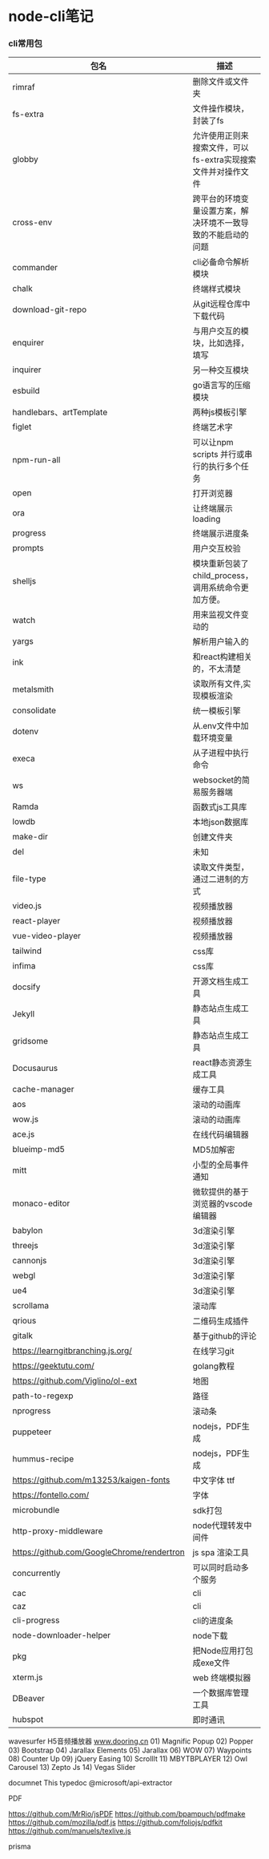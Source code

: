 # node-cli笔记

### cli常用包

| 包名                                   | 描述                                                         |
|----------------------------------------|--------------------------------------------------------------|
| rimraf                                 | 删除文件或文件夹                                             |
| fs-extra                               | 文件操作模块，封装了fs                                       |
| globby                                 | 允许使用正则来搜索文件，可以fs-extra实现搜索文件并对操作文件 |
| cross-env                              | 跨平台的环境变量设置方案，解决环境不一致导致的不能启动的问题 |
| commander                              | cli必备命令解析模块                                          |
| chalk                                  | 终端样式模块                                                 |
| download-git-repo                      | 从git远程仓库中下载代码                                      |
| enquirer                               | 与用户交互的模块，比如选择，填写                             |
| inquirer                               | 另一种交互模块                                               |
| esbuild                                | go语言写的压缩模块                                           |
| handlebars、artTemplate                | 两种js模板引擎                                               |
| figlet                                 | 终端艺术字                                                   |
| npm-run-all                            | 可以让npm scripts 并行或串行的执行多个任务                   |
| open                                   | 打开浏览器                                                   |
| ora                                    | 让终端展示loading                                            |
| progress                               | 终端展示进度条                                               |
| prompts                                | 用户交互校验                                                 |
| shelljs                                | 模块重新包装了 child_process，调用系统命令更加方便。         |
| watch                                  | 用来监视文件变动的                                           |
| yargs                                  | 解析用户输入的                                               |
| ink                                    | 和react构建相关的，不太清楚                                  |
| metalsmith                             | 读取所有文件,实现模板渲染                                    |
| consolidate                            | 统一模板引擎                                                 |
| dotenv                                 | 从.env文件中加载环境变量                                     |
| execa                                  | 从子进程中执行命令                                           |
| ws                                     | websocket的简易服务器端                                      |
| Ramda                                  | 函数式js工具库                                               |
| lowdb                                  | 本地json数据库                                               |
| make-dir                               | 创建文件夹                                                   |
| del                                    | 未知                                                         |
| file-type                              | 读取文件类型，通过二进制的方式                               |
| video.js                               | 视频播放器                                                   |
| react-player                           | 视频播放器                                                   |
| vue-video-player                       | 视频播放器                                                   |
| tailwind                               | css库                                                        |
| infima                                 | css库                                                        |
| docsify                                | 开源文档生成工具                                             |
| Jekyll                                 | 静态站点生成工具                                             |
| gridsome                               | 静态站点生成工具                                             |
| Docusaurus                             | react静态资源生成工具                                        |
| cache-manager                          | 缓存工具                                                     |
| aos                                    | 滚动的动画库                                                 |
| wow.js                                 | 滚动的动画库                                                 |
| ace.js                                 | 在线代码编辑器                                               |
| blueimp-md5                            | MD5加解密                                                    |
| mitt                                   | 小型的全局事件通知                                           |
| monaco-editor                          | 微软提供的基于浏览器的vscode编辑器                           |
| babylon                                | 3d渲染引擎                                                   |
| threejs                                | 3d渲染引擎                                                   |
| cannonjs                               | 3d渲染引擎                                                   |
| webgl                                  | 3d渲染引擎                                                   |
| ue4                                    | 3d渲染引擎                                                   |
| scrollama                              | 滚动库                                                       |
| qrious                                 | 二维码生成插件                                               |
| gitalk                                 | 基于github的评论                                             |
| https://learngitbranching.js.org/      | 在线学习git                                                  |
| https://geektutu.com/                  | golang教程                                                   |
| https://github.com/Viglino/ol-ext      | 地图                                                         |
| path-to-regexp                         | 路径                                                         |
| nprogress                              | 滚动条                                                       |
| puppeteer                              | nodejs，PDF生成                                              |
| hummus-recipe                          | nodejs，PDF生成                                              |
| https://github.com/m13253/kaigen-fonts | 中文字体 ttf                                                 |
| https://fontello.com/                  | 字体                                                         |
| microbundle                            | sdk打包                                                      |
| http-proxy-middleware                  | node代理转发中间件                                           |
| https://github.com/GoogleChrome/rendertron | js spa 渲染工具                                           |
| concurrently | 可以同时启动多个服务                                          |
| cac    | cli     |
| caz    | cli     |
| cli-progress    | cli的进度条     |
| node-downloader-helper | node下载 |
| pkg | 把Node应用打包成exe文件 |
| xterm.js | web 终端模拟器 |
| DBeaver | 一个数据库管理工具 |
| hubspot | 即时通讯 |
wavesurfer H5音频播放器
www.dooring.cn
	01) Magnific Popup
	02) Popper
  03) Bootstrap
  04) Jarallax Elements
  05) Jarallax
  06) WOW
  07) Waypoints
  08) Counter Up
  09) jQuery Easing
  10) ScrollIt
  11) MBYTBPLAYER
  12) Owl Carousel
  13) Zepto Js
  14) Vegas Slider


documnet This
typedoc
@microsoft/api-extractor



PDF

https://github.com/MrRio/jsPDF
https://github.com/bpampuch/pdfmake
https://github.com/mozilla/pdf.js
https://github.com/foliojs/pdfkit
https://github.com/manuels/texlive.js

prisma


